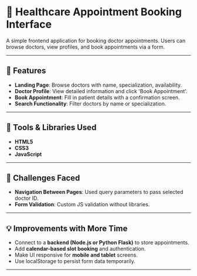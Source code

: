 # 🏥 Healthcare Appointment Booking Interface

A simple frontend application for booking doctor appointments. Users can browse doctors, view profiles, and book appointments via a form.

---

## 🚀 Features

- **Landing Page**: Browse doctors with name, specialization, availability.
- **Doctor Profile**: View detailed information and click 'Book Appointment'.
- **Book Appointment**: Fill in patient details with a confirmation screen.
- **Search Functionality**: Filter doctors by name or specialization.

---

## 🔧 Tools & Libraries Used

- **HTML5**
- **CSS3**
- **JavaScript**

---

## 🧠 Challenges Faced

- **Navigation Between Pages**: Used query parameters to pass selected doctor ID.
- **Form Validation**: Custom JS validation without libraries.

---

## 💡 Improvements with More Time

- Connect to a **backend (Node.js or Python Flask)** to store appointments.
- Add **calendar-based slot booking** and authentication.
- Make UI responsive for **mobile and tablet** screens.
- Use localStorage to persist form data temporarily.

---
